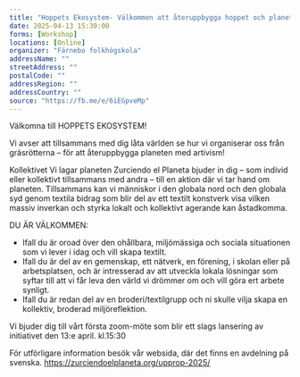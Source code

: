 ```yaml
---
title: "Hoppets Ekosystem- Välkommen att återuppbygga hoppet och planeten"
date: 2025-04-13 15:30:00
forms: [Workshop]
locations: [Online]
organizer: "Färnebo folkhögskola"
addressName: ""
streetAddress: ""
postalCode: ""
addressRegion: ""
addressCountry: ""
source: "https://fb.me/e/6iEGpveMp"
---
```

Välkomna till HOPPETS EKOSYSTEM!

Vi avser att tillsammans med dig låta världen se hur vi organiserar oss från gräsrötterna – för att återuppbygga planeten med artivism!

Kollektivet Vi lagar planeten Zurciendo el Planeta bjuder in dig – som individ eller kollektivt tillsammans med andra – till en aktion där vi tar hand om planeten. Tillsammans kan vi människor i den globala nord och den globala syd genom textila bidrag som blir del av ett textilt konstverk visa vilken massiv inverkan och styrka lokalt och kollektivt agerande kan åstadkomma.

DU ÄR VÄLKOMMEN:

- Ifall du är oroad över den ohållbara, miljömässiga och sociala situationen som vi lever i idag och vill skapa textilt.
- Ifall du är del av en gemenskap, ett nätverk, en förening, i skolan eller på arbetsplatsen, och är intresserad av att utveckla lokala lösningar som syftar till att vi får leva den värld vi drömmer om och vill göra ert arbete synligt.
- Ifall du är redan del av en broderi/textilgrupp och ni skulle vilja skapa en kollektiv, broderad miljöreflektion.

Vi bjuder dig till vårt första zoom-möte som blir ett slags lansering av initiativet den 13:e april. kl.15:30

För utförligare information besök vår websida, där det finns en avdelning på svenska. https://zurciendoelplaneta.org/upprop-2025/
